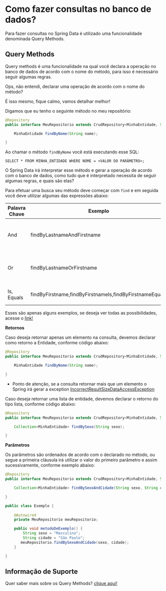 # Como fazer consultas no banco de dados?

Para fazer consultas no Spring Data é utilizado uma funcionalidade denominada Query Methods.

## Query Methods

Query methods é uma funcionalidade na qual você declara a operação no banco de dados de acordo com o nome do método, 
para isso é necessário seguir algumas regras.

Ops, não entendi, declarar uma operação de acordo com o nome do método?

É isso mesmo, fique calmo, vamos detalhar melhor!

Digamos que eu tenho o seguinte método no meu repositório:

```java
@Repository
public interface MeuRepositorio extends CrudRepository<MinhaEntidade, String> {

    MinhaEntidade findByNome(String nome);

}
```

Ao chamar o método `findByNome` você está executando esse SQL:

`SELECT * FROM MINHA_ENTIDADE WHERE NOME = <VALOR DO PARÂMETRO>;`

O Spring Data irá interpretar esse método e gerar a operação de acordo com o banco de dados, como tudo que é 
interpretado necessita de seguir algumas regras, e quais são elas?

Para efetuar uma busca seu método deve começar com `find` e em seguida você deve utilizar algumas das expressões abaixo:

|Palavra Chave|Exemplo|Consulta|
|---|---|---|
|And|findByLastnameAndFirstname|… where x.lastname = ?1 and x.firstname = ?2|
|Or|findByLastnameOrFirstname|… where x.lastname = ?1 or x.firstname = ?2|
|Is, Equals|findByFirstname,findByFirstnameIs,findByFirstnameEquals|… where x.firstname = ?1|

Esses são apenas alguns exemplos, se deseja ver todas as possibilidades, acesse o [link!](https://docs.spring.io/spring-data/jpa/docs/current/reference/html/#jpa.query-methods.query-creation)

**Retornos**

Caso deseja retornar apenas um elemento na consulta, devemos declarar como retorno a Entidade, conforme código abaixo:

```java
@Repository
public interface MeuRepositorio extends CrudRepository<MinhaEntidade, String> {

    MinhaEntidade findByNome(String nome);

}
```

* Ponto de atenção, se a consulta retornar mais que um elemento o Spring irá gerar a exception [IncorrectResultSizeDataAccessException](https://docs.spring.io/spring/docs/current/javadoc-api/org/springframework/dao/IncorrectResultSizeDataAccessException.html)

Caso deseja retornar uma lista de entidade, devemos declarar o retorno do tipo lista, conforme código abaixo:

```java
@Repository
public interface MeuRepositorio extends CrudRepository<MinhaEntidade, String> {

    Collection<MinhaEntidade> findBySexo(String sexo);

}
```

**Parâmetros**

Os parâmetros são ordenados de acordo com o declarado no método, ou segue a primeira cláusula irá utilizar o valor do 
primeiro parâmetro e assim sucessivamente, conforme exemplo abaixo:

```java
@Repository
public interface MeuRepositorio extends CrudRepository<MinhaEntidade, String> {

    Collection<MinhaEntidade> findBySexoAndCidade(String sexo, String cidade);

}

public class Exemplo {
    
    @Autowired
    private MeuRepositorio meuRepositorio;

    public void metodoDeExemplo() {
        String sexo = "Masculino";
        String cidade = "São Paulo";
       meuRepositorio.findBySexoAndCidade(sexo, cidade);
    }

}
```

## Informação de Suporte

Quer saber mais sobre os Query Methods? [clique aqui!](https://docs.spring.io/spring-data/jpa/docs/current/reference/html/#jpa.query-methods)
